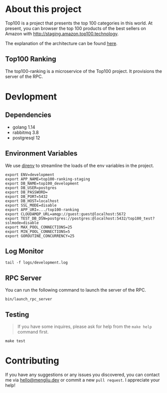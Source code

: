 # About this project
Top100 is a project that presents the top 100 categories in this world. At present, you can browser the top 100 products of the best sellers on Amazon with http://staging.amazon.top100.technology.

The explanation of the architecture can be found [here](https://github.com/LiamYabou/top100-scrapy/wiki/Architecture).

## Top100 Ranking
The top100-ranking is a microservice of the Top100 project. It provisions the server of the RPC.

# Devlopment
## Dependencies
- golang 1.14
- rabbitmq 3.8
- postgresql 12

## Environment Variables
We use [direnv](https://direnv.net/) to streamline the loads of the env variables in the project.
```
export ENV=development
export APP_NAME=top100-ranking-staging
export DB_NAME=top100_development
export DB_USER=postgres
export DB_PASSWORD=
export DB_PORT=5432
export DB_HOST=localhost
export SSL_MODE=disable
export APP_URI=.../top100-ranking
export CLOUDAMQP_URL=amqp://guest:guest@localhost:5672
export TEST_DB_DSN=postgres://postgres:@localhost:5432/top100_test?sslmode=disable
export MAX_POOL_CONNECTIONS=25
export MIN_POOL_CONNECTIONS=5
export GOROUTINE_CONCURRENCY=25
```

## Log Monitor
```
tail -f logs/development.log
```

## RPC Server
You can run the following command to launch the server of the RPC.
```
bin/launch_rpc_server
```

## Testing
> If you have some inquires, please ask for help from the `make help` command first.
```
make test
```

# Contributing
If you have any suggestions or any issues you discovered, you can contact me via hello@mengliu.dev or commit a new `pull request`. I appreciate your help!
